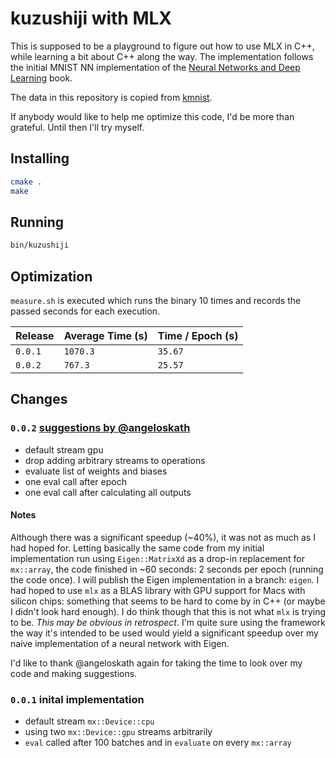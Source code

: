 # kuzushiji with MLX

This is supposed to be a playground to figure out how to use MLX in C++, while learning a bit about C++ along the way.
The implementation follows the initial MNIST NN implementation of the [Neural Networks and Deep Learning](http://neuralnetworksanddeeplearning.com) book.

The data in this repository is copied from [kmnist](https://github.com/rois-codh/kmnist).

If anybody would like to help me optimize this code, I'd be more than grateful. Until then I'll try myself.

## Installing

```bash
cmake .
make
```

## Running

```bash
bin/kuzushiji
```

## Optimization

`measure.sh` is executed which runs the binary 10 times and records the passed seconds for each execution.

| Release | Average Time (s) | Time / Epoch (s) |
|---------|------------------|------------------|
| `0.0.1` |     `1070.3`     |      `35.67`     |
| `0.0.2` |     `767.3`      |      `25.57`     |


## Changes

### `0.0.2` [suggestions by @angeloskath](https://github.com/ml-explore/mlx/issues/1767#issuecomment-2594566745)
 - default stream gpu
 - drop adding arbitrary streams to operations 
 - evaluate list of weights and biases
 - one eval call after epoch
 - one eval call after calculating all outputs
 
#### Notes

Although there was a significant speedup (~40%), it was not as much as I had hoped for. Letting basically the same code from my initial implementation run using `Eigen::MatrixXd` as a drop-in replacement for `mx::array`, the code finished in ~60 seconds: 2 seconds per epoch (running the code once). I will publish the Eigen implementation in a branch: `eigen`.
I had hoped to use `mlx` as a BLAS library with GPU support for Macs with silicon chips: something that seems to be hard to come by in C++ (or maybe I didn't look hard enough). I do think though that this is not what `mlx` is trying to be. *This may be obvious in retrospect*. I'm quite sure using the framework the way it's intended to be used would yield a significant speedup over my naive implementation of a neural network with Eigen.

I'd like to thank @angeloskath again for taking the time to look over my code and making suggestions.

### `0.0.1` inital implementation
 - default stream `mx::Device::cpu`
 - using two `mx::Device::gpu` streams arbitrarily
 - `eval` called after 100 batches and in `evaluate` on every `mx::array`
